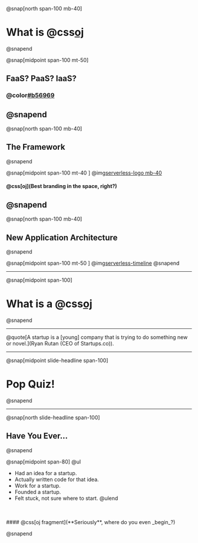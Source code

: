 @snap[north span-100 mb-40]
# What is @css[oj](Serverless?)
@snapend

@snap[midpoint span-100 mt-50]
## FaaS? PaaS? IaaS?
### @color[#b56969](Huh?!)
@snapend
---
@snap[north span-100 mb-40]
## The Framework
@snapend

@snap[midpoint span-100 mt-40 ]
@img[serverless-logo mb-40](assets/img/serverless-logo.png)
#### @css[oj](Best branding in the space, right?)
@snapend
---
@snap[north span-100 mb-40]
## New Application Architecture
@snapend

@snap[midpoint span-100 mt-50 ]
@img[serverless-timeline](assets/img/serverless-timeline.png)
@snapend

---

@snap[midpoint span-100]
# What is a @css[oj](startup?)
@snapend

---

@quote[A startup is a [young] company that is trying to do something new or novel.](Ryan Rutan (CEO of Startups.co)).

---

@snap[midpoint slide-headline span-100]
# Pop Quiz!
@snapend

---

@snap[north slide-headline span-100]
## Have You Ever...
@snapend

@snap[midpoint span-80]
@ul
- Had an idea for a startup.
- Actually written code for that idea.
- Work for a startup.
- Founded a startup.
- Felt stuck, not sure where to start.
@ulend

<br/>
<br/>
#### @css[oj fragment](**Seriously**, where do you even _begin_?)

@snapend
